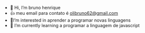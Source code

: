 - 👋 Hi, I’m bruno henrique  
- :+1: meu email  para contato é olibruno62@gmail.com
- 👀I’m interested in  aprender a programar novas linguagens
- 🌱 I’m currently learning  a programar a linguagem de javascript

<!---
brunoyoshy/brunoyoshy is a ✨ special ✨ repository because its `README.md` (this file) appears on your GitHub profile.
You can click the Preview link to take a look at your changes.
--->
